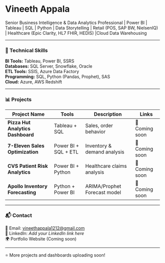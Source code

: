 # Vineeth Appala  
Senior Business Intelligence & Data Analytics Professional | Power BI | Tableau | SQL | Python | Data Storytelling | Retail (POS, SAP BW, NielsenIQ) | Healthcare (Epic Clarity, HL7 FHIR, HEDIS) |Cloud Data Warehousing

---

### 🔧 Technical Skills
**BI Tools:** Tableau, Power BI, SSRS  
**Databases:** SQL Server, Snowflake, Oracle  
**ETL Tools:** SSIS, Azure Data Factory  
**Programming:** SQL, Python (Pandas, Prophet), SAS  
**Cloud:** Azure, AWS Redshift  

---

### 📊 Projects
| Project Name | Tools | Description | Links |
|---------------|--------|-------------|--------|
| **Pizza Hut Analytics Dashboard** | Tableau + SQL | Sales, order behavior | 🔗 Coming soon |
| **7-Eleven Sales Optimization** | Power BI + SQL + ETL | Inventory & demand analysis | 🔗 Coming soon |
| **CVS Patient Risk Analytics** | Power BI + Python | Healthcare claims analysis | 🔗 Coming soon |
| **Apollo Inventory Forecasting** | Python + Power BI | ARIMA/Prophet Forecast model | 🔗 Coming soon |

---

### 📬 Contact
📧 Email: vineethappala1212@gmail.com  
🔗 LinkedIn: *Add your LinkedIn link here*  
🌍 Portfolio Website (Coming soon)

---
⭐ More projects and dashboards uploading soon!
